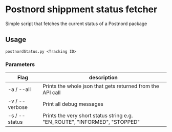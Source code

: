 # Postnord shippment status fetcher

Simple script that fetches the current status of a Postnord package

## Usage

`postnordStatus.py <Tracking ID>`

### Parameters

Flag | description
-----|------------
-a / --all | Prints the whole json that gets returned from the API call
-v / --verbose | Print all debug messages
-s / --status | Prints the very short status string e.g. "EN_ROUTE", "INFORMED", "STOPPED"